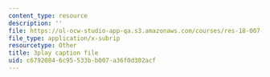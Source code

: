 ```yaml
---
content_type: resource
description: ''
file: https://ol-ocw-studio-app-qa.s3.amazonaws.com/courses/res-18-007-calculus-revisited-multivariable-calculus-fall-2011/c67920846c95533bb007a36f0d302acf_rRCN5542U7E.vtt
file_type: application/x-subrip
resourcetype: Other
title: 3play caption file
uid: c6792084-6c95-533b-b007-a36f0d302acf
---
```


